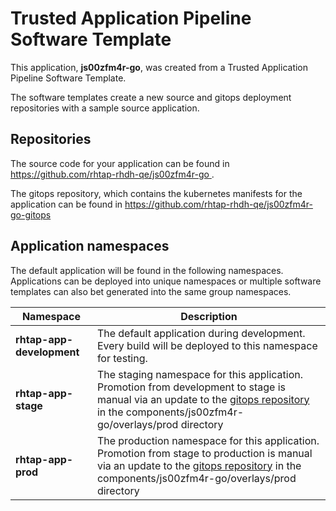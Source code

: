 # Trusted Application Pipeline Software Template

This application, **js00zfm4r-go**, was created from a Trusted Application Pipeline Software Template.

The software templates create a new source and gitops deployment repositories with a sample source application. 

## Repositories

The source code for your application can be found in [https://github.com/rhtap-rhdh-qe/js00zfm4r-go ](https://github.com/rhtap-rhdh-qe/js00zfm4r-go ).
 
The gitops repository, which contains the kubernetes manifests for the application can be found in 
[https://github.com/rhtap-rhdh-qe/js00zfm4r-go-gitops ](https://github.com/rhtap-rhdh-qe/js00zfm4r-go-gitops ) 

## Application namespaces 

The default application will be found in the following namespaces. Applications can be deployed into unique namespaces or multiple software templates can also bet generated into the same group namespaces.  

|  Namespace   |  Description   |  
| -------- | -------- |   
| **rhtap-app-development** | The default application during development. Every build will be deployed to this namespace for testing. | 
| **rhtap-app-stage** | The staging namespace for this application. Promotion from development to stage is manual via an update to the [gitops repository](https://github.com/rhtap-rhdh-qe/js00zfm4r-go-gitops ) in the components/js00zfm4r-go/overlays/prod directory |  
| **rhtap-app-prod** | The production namespace for this application. Promotion from stage to production is manual via an update to the [gitops repository](https://github.com/rhtap-rhdh-qe/js00zfm4r-go-gitops ) in the components/js00zfm4r-go/overlays/prod directory | 